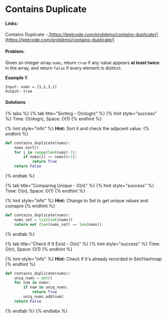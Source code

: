 # Contains Duplicate

#### Links:

Contains Duplicate -[ ](https://leetcode.com/problems/contains-duplicate/)[https://leetcode.com/problems/contains-duplicate/](https://leetcode.com/problems/contains-duplicate/)

#### Problem:

Given an integer array `nums`, return `true` if any value appears **at least twice** in the array, and return `false` if every element is distinct.

**Example 1:**

```
Input: nums = [1,2,3,1]
Output: true
```

#### Solutions

{% tabs %}
{% tab title="Sorting - O(nlogn)" %}
{% hint style="success" %}
Time: O(nlogn), Space: O(1)
{% endhint %}

{% hint style="info" %}
**Hint:** Sort it and check the adjacent value.
{% endhint %}

```python
def contains_duplicate(nums):
    nums.sort()
    for i in range(len(nums)-1):
        if nums[i] == nums[i+1]:
            return True
    return False
```
{% endtab %}

{% tab title="Comparing Unique - O(n)" %}
{% hint style="success" %}
Time: O(n), Space: O(1)
{% endhint %}

{% hint style="info" %}
**Hint:** Change to Set to get unique values and comapre
{% endhint %}

```python
def contains_duplicate(nums):
    nums_set = list(set(nums))
    return not (len(nums_set) == len(nums))
```
{% endtab %}

{% tab title="Check If It Exist - O(n)" %}
{% hint style="success" %}
Time: O(n), Space: O(1)
{% endhint %}

{% hint style="info" %}
**Hint:** Check if it's already recorded in Set/Hashmap
{% endhint %}

```python
def contains_duplicate(nums):
    uniq_nums = set()
    for num in nums:
        if num in uniq_nums:
            return True
        uniq_nums.add(num)
    return False
```
{% endtab %}
{% endtabs %}


